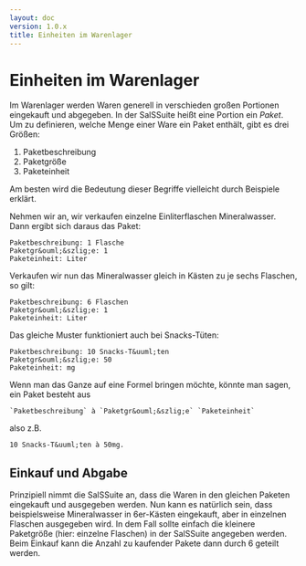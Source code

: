 ```yaml
---
layout: doc
version: 1.0.x
title: Einheiten im Warenlager
---
```

# Einheiten im Warenlager

Im Warenlager werden Waren generell in verschieden gro&szlig;en Portionen eingekauft und abgegeben. In der SalSSuite hei&szlig;t eine Portion ein *Paket*. Um zu definieren, welche Menge einer Ware ein Paket enth&auml;lt, gibt es drei Gr&ouml;&szlig;en:

1. Paketbeschreibung
2. Paketgr&ouml;&szlig;e
3. Paketeinheit

Am besten wird die Bedeutung dieser Begriffe vielleicht durch Beispiele erkl&auml;rt.

Nehmen wir an, wir verkaufen einzelne Einliterflaschen Mineralwasser. Dann ergibt sich daraus das Paket:

    Paketbeschreibung: 1 Flasche
    Paketgr&ouml;&szlig;e: 1
    Paketeinheit: Liter

Verkaufen wir nun das Mineralwasser gleich in K&auml;sten zu je sechs Flaschen, so gilt:

    Paketbeschreibung: 6 Flaschen
    Paketgr&ouml;&szlig;e: 1
    Paketeinheit: Liter

Das gleiche Muster funktioniert auch bei Snacks-T&uuml;ten:

    Paketbeschreibung: 10 Snacks-T&uuml;ten
    Paketgr&ouml;&szlig;e: 50
    Paketeinheit: mg

Wenn man das Ganze auf eine Formel bringen m&ouml;chte, k&ouml;nnte man sagen, ein Paket besteht aus

    `Paketbeschreibung` à `Paketgr&ouml;&szlig;e` `Paketeinheit`

also z.B.

    10 Snacks-T&uuml;ten à 50mg.

## Einkauf und Abgabe

Prinzipiell nimmt die SalSSuite an, dass die Waren in den gleichen Paketen eingekauft und ausgegeben werden. Nun kann es nat&uuml;rlich sein, dass beispielsweise Mineralwasser in 6er-K&auml;sten eingekauft, aber in einzelnen Flaschen ausgegeben wird. In dem Fall sollte einfach die kleinere Paketgr&ouml;&szlig;e (hier: einzelne Flaschen) in der SalSSuite angegeben werden. Beim Einkauf kann die Anzahl zu kaufender Pakete dann durch 6 geteilt werden.
